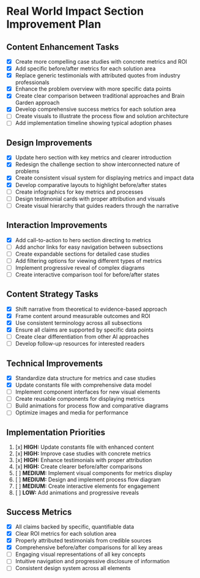 # Real World Impact Section Improvement Plan

## Content Enhancement Tasks

- [x] Create more compelling case studies with concrete metrics and ROI
- [x] Add specific before/after metrics for each solution area
- [x] Replace generic testimonials with attributed quotes from industry professionals
- [x] Enhance the problem overview with more specific data points
- [x] Create clear comparison between traditional approaches and Brain Garden approach
- [x] Develop comprehensive success metrics for each solution area
- [ ] Create visuals to illustrate the process flow and solution architecture
- [ ] Add implementation timeline showing typical adoption phases

## Design Improvements

- [x] Update hero section with key metrics and clearer introduction
- [x] Redesign the challenge section to show interconnected nature of problems
- [x] Create consistent visual system for displaying metrics and impact data
- [x] Develop comparative layouts to highlight before/after states
- [ ] Create infographics for key metrics and processes
- [ ] Design testimonial cards with proper attribution and visuals
- [ ] Create visual hierarchy that guides readers through the narrative

## Interaction Improvements

- [x] Add call-to-action to hero section directing to metrics
- [ ] Add anchor links for easy navigation between subsections
- [ ] Create expandable sections for detailed case studies
- [ ] Add filtering options for viewing different types of metrics
- [ ] Implement progressive reveal of complex diagrams
- [ ] Create interactive comparison tool for before/after states

## Content Strategy Tasks

- [x] Shift narrative from theoretical to evidence-based approach
- [x] Frame content around measurable outcomes and ROI
- [x] Use consistent terminology across all subsections
- [x] Ensure all claims are supported by specific data points
- [ ] Create clear differentiation from other AI approaches
- [ ] Develop follow-up resources for interested readers

## Technical Improvements

- [x] Standardize data structure for metrics and case studies
- [x] Update constants file with comprehensive data model
- [ ] Implement component interfaces for new visual elements
- [ ] Create reusable components for displaying metrics
- [ ] Build animations for process flow and comparative diagrams
- [ ] Optimize images and media for performance

## Implementation Priorities

1. [x] **HIGH:** Update constants file with enhanced content
2. [x] **HIGH:** Improve case studies with concrete metrics
3. [x] **HIGH:** Enhance testimonials with proper attribution
4. [x] **HIGH:** Create clearer before/after comparisons
5. [ ] **MEDIUM:** Implement visual components for metrics display
6. [ ] **MEDIUM:** Design and implement process flow diagram
7. [ ] **MEDIUM:** Create interactive elements for engagement
8. [ ] **LOW:** Add animations and progressive reveals

## Success Metrics

- [x] All claims backed by specific, quantifiable data
- [x] Clear ROI metrics for each solution area
- [x] Properly attributed testimonials from credible sources
- [x] Comprehensive before/after comparisons for all key areas
- [ ] Engaging visual representations of all key concepts
- [ ] Intuitive navigation and progressive disclosure of information
- [ ] Consistent design system across all elements
